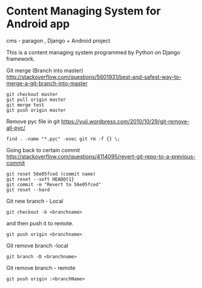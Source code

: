 # Content Managing System for Android app
cms - paragon , Django + Android project

This is a content managing system programmed by Python on Django framework. 




Git merge (Branch into master) http://stackoverflow.com/questions/5601931/best-and-safest-way-to-merge-a-git-branch-into-master

    git checkout master
    git pull origin master
    git merge test
    git push origin master

Remove pyc file in git https://yuji.wordpress.com/2010/10/29/git-remove-all-pyc/

    find . -name "*.pyc" -exec git rm -f {} \;

Going back to certain commit http://stackoverflow.com/questions/4114095/revert-git-repo-to-a-previous-commit

    git reset 56e05fced (commit name)
    git reset --soft HEAD@{1}
    git commit -m "Revert to 56e05fced"
    git reset --hard

Git new branch - Local 

    git checkout -b <branchname>
    

and then push it to remote. 

    git push origin <branchname>
    
Git remove branch -local 

    git branch -D <branchname>
Git remove branch - remote 

    git push origin :<branchName>

